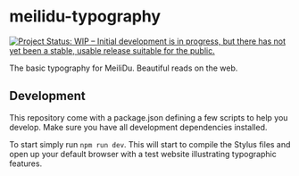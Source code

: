 # meilidu-typography

[![Project Status: WIP – Initial development is in progress, but there has not yet been a stable, usable release suitable for the public.](http://www.repostatus.org/badges/latest/wip.svg)](http://www.repostatus.org/#wip)

The basic typography for MeiliDu. Beautiful reads on the web.

## Development

This repository come with a package.json defining a few scripts to help you develop. Make sure you have all development dependencies installed.

To start simply run `npm run dev`. This will start to compile the Stylus files and open up your default browser with a test website illustrating typographic features.